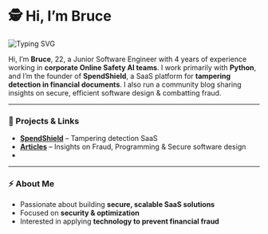 # 🕵️ Hi, I’m Bruce

![Typing SVG](https://readme-typing-svg.herokuapp.com?font=Fira+Code&size=16&duration=8000&pause=500&color=888888&width=800&lines=Junior+Software+Engineer+•+Algorithm+Optimization+•+Combating+Financial+Fraud)

Hi, I’m **Bruce**, 22, a Junior Software Engineer with 4 years of experience working in **corporate Online Safety AI teams**. I work primarily with **Python**, and I’m the founder of **SpendShield**, a SaaS platform for **tampering detection in financial documents**. I also run a community blog sharing insights on secure, efficient software design & combatting fraud.  

---

### 📌 Projects & Links
- **[SpendShield](link-to-spendshield)** – Tampering detection SaaS  
- **[Articles](https://medium.com/@bruce191)** – Insights on Fraud, Programming & Secure software design
- 
---

### ⚡ About Me
- Passionate about building **secure, scalable SaaS solutions**  
- Focused on **security & optimization**  
- Interested in applying **technology to prevent financial fraud**
